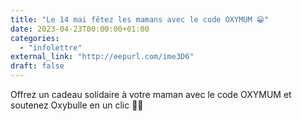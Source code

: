 ```yaml
---
title: "Le 14 mai fêtez les mamans avec le code OXYMUM 😁"
date: 2023-04-23T00:00:00+01:00
categories: 
  - "infolettre"
external_link: "http://eepurl.com/ime3D6"
draft: false
---
```

Offrez un cadeau solidaire à votre maman avec le code OXYMUM et soutenez Oxybulle en un clic 💐✨
